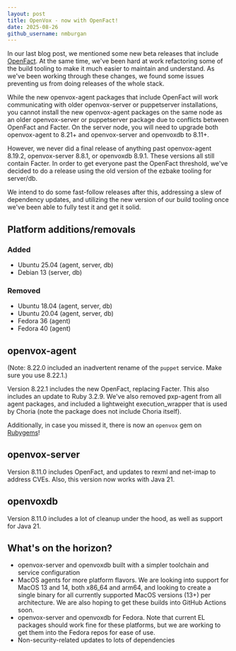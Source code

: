 ```yaml
---
layout: post
title: OpenVox - now with OpenFact!
date: 2025-08-26
github_username: nmburgan
---
```


In our last blog post, we mentioned some new beta releases that include [OpenFact](https://github.com/OpenVoxProject/openfact/blob/main/CHANGELOG.md). At the same time, we've been hard at work refactoring some of the build tooling to make it much easier to maintain and understand. As we've been working through these changes, we found some issues preventing us from doing releases of the whole stack.

While the new openvox-agent packages that include OpenFact will work communicating with older openvox-server or puppetserver installations, you cannot install the new openvox-agent packages on the same node as an older openvox-server or puppetserver package due to conflicts between OpenFact and Facter. On the server node, you will need to upgrade both openvox-agent to 8.21+ and openvox-server and openvoxdb to 8.11+.

However, we never did a final release of anything past openvox-agent 8.19.2, openvox-server 8.8.1, or openvoxdb 8.9.1. These versions all still contain Facter. In order to get everyone past the OpenFact threshold, we've decided to do a release using the old version of the ezbake tooling for server/db.

We intend to do some fast-follow releases after this, addressing a slew of dependency updates, and utilizing the new version of our build tooling once we've been able to fully test it and get it solid.

## Platform additions/removals

### Added
* Ubuntu 25.04 (agent, server, db)
* Debian 13 (server, db)

### Removed
* Ubuntu 18.04 (agent, server, db)
* Ubuntu 20.04 (agent, server, db)
* Fedora 36 (agent)
* Fedora 40 (agent)

## openvox-agent

(Note: 8.22.0 included an inadvertent rename of the `puppet` service. Make sure you use 8.22.1.)

Version 8.22.1 includes the new OpenFact, replacing Facter. This also includes an update to Ruby 3.2.9. We've also removed pxp-agent from all agent packages, and included a lightweight execution_wrapper that is used by Choria (note the package does not include Choria itself).

Additionally, in case you missed it, there is now an `openvox` gem on [Rubygems](https://rubygems.org/gems/openvox)!

## openvox-server

Version 8.11.0 includes OpenFact, and updates to rexml and net-imap to address CVEs. Also, this version now works with Java 21.

## openvoxdb

Version 8.11.0 includes a lot of cleanup under the hood, as well as support for Java 21.

## What's on the horizon?

* openvox-server and openvoxdb built with a simpler toolchain and service configuration
* MacOS agents for more platform flavors. We are looking into support for MacOS 13 and 14, both x86_64 and arm64, and looking to create a single binary for all currently supported MacOS versions (13+) per architecture. We are also hoping to get these builds into GitHub Actions soon.
* openvox-server and openvoxdb for Fedora. Note that current EL packages should work fine for these platforms, but we are working to get them into the Fedora repos for ease of use.
* Non-security-related updates to lots of dependencies
